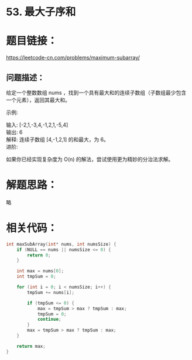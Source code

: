 # 53. 最大子序和  

# 题目链接：  

 <https://leetcode-cn.com/problems/maximum-subarray/>

## 问题描述：  

给定一个整数数组 nums ，找到一个具有最大和的连续子数组（子数组最少包含一个元素），返回其最大和。  

示例:  
 
输入: [-2,1,-3,4,-1,2,1,-5,4]  
输出: 6  
解释: 连续子数组 [4,-1,2,1] 的和最大，为 6。  
进阶:  

如果你已经实现复杂度为 O(n) 的解法，尝试使用更为精妙的分治法求解。  

# 解题思路：

略

# 相关代码：

```c
int maxSubArray(int* nums, int numsSize) {
	if (NULL == nums || numsSize <= 0) {
		return 0;
	}

	int max = nums[0];
	int tmpSum = 0;

	for (int i = 0; i < numsSize; i++) {
		tmpSum += nums[i];

		if (tmpSum <= 0) {
			max = tmpSum > max ? tmpSum : max;
			tmpSum = 0;
			continue;
		}
		max = tmpSum > max ? tmpSum : max;
	}

	return max;
}
```
